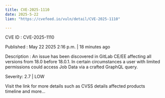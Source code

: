 ```yaml
---
title: CVE-2025-1110
date: 2025-5-22
lien: "https://cvefeed.io/vuln/detail/CVE-2025-1110"

---
```


CVE ID : CVE-2025-1110

Published :  May 22
2025
2:16 p.m. | 18 minutes ago

Description : An issue has been discovered in GitLab CE/EE affecting all versions from 18.0 before 18.0.1. In certain circumstances
a user with limited permissions could access Job Data via a crafted GraphQL query.

Severity: 2.7 | LOW

Visit the link for more details
such as CVSS details
affected products
timeline
and more...
